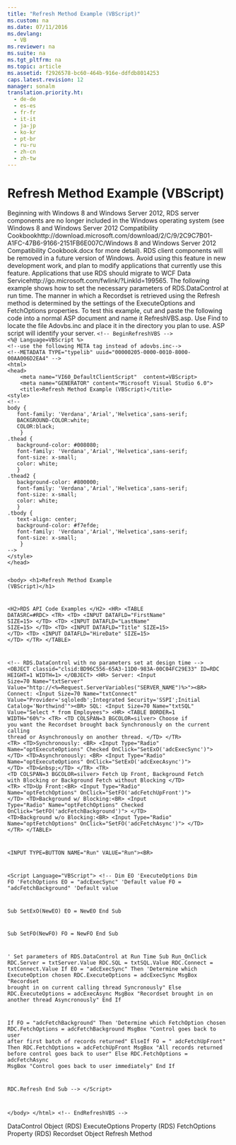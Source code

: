 ```yaml
---
title: "Refresh Method Example (VBScript)"
ms.custom: na
ms.date: 07/11/2016
ms.devlang: 
  - VB
ms.reviewer: na
ms.suite: na
ms.tgt_pltfrm: na
ms.topic: article
ms.assetid: f2926578-bc60-464b-916e-ddfdb8014253
caps.latest.revision: 12
manager: sonalm
translation.priority.ht: 
  - de-de
  - es-es
  - fr-fr
  - it-it
  - ja-jp
  - ko-kr
  - pt-br
  - ru-ru
  - zh-cn
  - zh-tw
---
```

# Refresh Method Example (VBScript)
<?xml version="1.0" encoding="utf-8"?>
<developerReferenceWithoutSyntaxDocument xmlns="http://ddue.schemas.microsoft.com/authoring/2003/5" xmlns:xlink="http://www.w3.org/1999/xlink" xmlns:xsi="http://www.w3.org/2001/XMLSchema-instance" xsi:schemaLocation="http://ddue.schemas.microsoft.com/authoring/2003/5 http://dduestorage.blob.core.windows.net/ddueschema/developer.xsd">
  <introduction>
    <alert class="important">
      <para>Beginning with Windows 8 and Windows Server 2012, RDS server components are no longer included in the Windows operating system (see Windows 8 and <externalLink><linkText>Windows Server 2012 Compatibility Cookbook</linkText><linkUri>http://download.microsoft.com/download/2/C/9/2C9C7B01-A1FC-47B6-9166-2151FB6E007C/Windows 8 and Windows Server 2012 Compatibility Cookbook.docx</linkUri></externalLink> for more detail). RDS client components will be removed in a future version of Windows. Avoid using this feature in new development work, and plan to modify applications that currently use this feature. Applications that use RDS should migrate to <externalLink><linkText>WCF Data Service</linkText><linkUri>http://go.microsoft.com/fwlink/?LinkId=199565</linkUri></externalLink>.</para>
    </alert>
    <para>The following example shows how to set the necessary parameters of <legacyLink xlink:href="d85ea4fc-451c-436e-97b8-58f92b149dd0">RDS.DataControl</legacyLink> at run time. The manner in which a <legacyLink xlink:href="ede1415f-c3df-4cc5-a05b-2576b2b84b60">Recordset</legacyLink> is retrieved using the <legacyLink xlink:href="089b7ca7-684f-4259-8032-5bd1ecc54426">Refresh</legacyLink> method is determined by the settings of the <legacyLink xlink:href="62a4fd88-afc3-4f1f-b978-40710a30c4e9">ExecuteOptions</legacyLink> and <legacyLink xlink:href="7b2e254a-9354-4541-bc98-bb185276388f">FetchOptions</legacyLink> properties. To test this example, cut and paste the following code into a normal ASP document and name it <legacyBold>RefreshVBS.asp</legacyBold>. Use <legacyBold>Find</legacyBold> to locate the file Adovbs.inc and place it in the directory you plan to use. ASP script will identify your server.</para>
    <code>&lt;!-- BeginRefreshVBS --&gt;
&lt;%@ Language=VBScript %&gt;
&lt;!--use the following META tag instead of adovbs.inc--&gt;
&lt;!--METADATA TYPE="typelib" uuid="00000205-0000-0010-8000-00AA006D2EA4" --&gt;
&lt;html&gt;
&lt;head&gt;
    &lt;meta name="VI60_DefaultClientScript"  content=VBScript&gt;
    &lt;meta name="GENERATOR" content="Microsoft Visual Studio 6.0"&gt;
    &lt;title&gt;Refresh Method Example (VBScript)&lt;/title&gt;
&lt;style&gt;
&lt;!--
body {
   font-family: 'Verdana','Arial','Helvetica',sans-serif;
   BACKGROUND-COLOR:white;
   COLOR:black;
    }
.thead {
   background-color: #008080; 
   font-family: 'Verdana','Arial','Helvetica',sans-serif; 
   font-size: x-small;
   color: white;
   }
.thead2 {
   background-color: #800000; 
   font-family: 'Verdana','Arial','Helvetica',sans-serif; 
   font-size: x-small;
   color: white;
   }
.tbody { 
   text-align: center;
   background-color: #f7efde;
   font-family: 'Verdana','Arial','Helvetica',sans-serif; 
   font-size: x-small;
    }
--&gt;
&lt;/style&gt;
&lt;/head&gt;

&lt;body&gt;
&lt;h1&gt;Refresh Method Example (VBScript)&lt;/h1&gt;

&lt;H2&gt;RDS API Code Examples &lt;/H2&gt;
&lt;HR&gt;
&lt;TABLE DATASRC=#RDC&gt;
   &lt;TR&gt;
      &lt;TD&gt; &lt;INPUT DATAFLD="FirstName" SIZE=15&gt; &lt;/TD&gt;
      &lt;TD&gt; &lt;INPUT DATAFLD="LastName" SIZE=15&gt; &lt;/TD&gt;
      &lt;TD&gt; &lt;INPUT DATAFLD="Title" SIZE=15&gt; &lt;/TD&gt;
      &lt;TD&gt; &lt;INPUT DATAFLD="HireDate" SIZE=15&gt; &lt;/TD&gt;
   &lt;/TR&gt;
&lt;/TABLE&gt;

&lt;!-- RDS.DataControl with no parameters set at design time --&gt;
&lt;OBJECT classid="clsid:BD96C556-65A3-11D0-983A-00C04FC29E33"
   ID=RDC HEIGHT=1 WIDTH=1&gt;
&lt;/OBJECT&gt;
&lt;HR&gt;
Server: &lt;Input Size=70 Name="txtServer" Value="http://&lt;%=Request.ServerVariables("SERVER_NAME")%&gt;"&gt;&lt;BR&gt;
Connect: &lt;Input Size=70 Name="txtConnect" Value="Provider='sqloledb';Integrated Security='SSPI';Initial Catalog='Northwind'"&gt;&lt;BR&gt;
SQL: &lt;Input Size=70 Name="txtSQL" Value="Select * from Employees"&gt;
&lt;HR&gt;
&lt;TABLE BORDER=1 WIDTH="60%"&gt;
&lt;TR&gt;
   &lt;TD COLSPAN=3 BGCOLOR=silver&gt;
   Choose if you want the Recordset brought back Synchronously on the 
   current calling thread or Asynchronously on another thread. 
   &lt;/TD&gt;
&lt;/TR&gt;
&lt;TR&gt;
   &lt;TD&gt;Synchronously: &lt;BR&gt;
      &lt;Input Type="Radio" Name="optExecuteOptions" Checked OnClick="SetExO('adcExecSync')"&gt;
   &lt;/TD&gt;
   &lt;TD&gt;Asynchronously: &lt;BR&gt;
      &lt;Input Type="Radio" Name="optExecuteOptions"  OnClick="SetExO('adcExecAsync')"&gt;
   &lt;/TD&gt;
   &lt;TD&gt;&amp;nbsp;&lt;/TD&gt;
&lt;/TR&gt;
&lt;TR&gt;
   &lt;TD COLSPAN=3 BGCOLOR=silver&gt;
   Fetch Up Front, Background Fetch with Blocking or Background Fetch 
   without Blocking 
   &lt;/TD&gt;
&lt;TR&gt;
   &lt;TD&gt;Up Front:&lt;BR&gt;
       &lt;Input Type="Radio" Name="optFetchOptions"  OnClick="SetFO('adcFetchUpFront')"&gt;
   &lt;/TD&gt;
   &lt;TD&gt;Background w/ Blocking:&lt;BR&gt;
       &lt;Input Type="Radio" Name="optFetchOptions" Checked OnClick="SetFO('adcFetchBackground')"&gt;
   &lt;/TD&gt;
   &lt;TD&gt;Background w/o Blocking:&lt;BR&gt;
      &lt;Input Type="Radio" Name="optFetchOptions"  OnClick="SetFO('adcFetchAsync')"&gt;
   &lt;/TD&gt;
&lt;/TR&gt;
&lt;/TABLE&gt;

&lt;INPUT TYPE=BUTTON NAME="Run" VALUE="Run"&gt;&lt;BR&gt;

&lt;Script Language="VBScript"&gt;
&lt;!--
Dim EO         'ExecuteOptions
Dim FO         'FetchOptions
EO = "adcExecSync"   'Default value
FO = "adcFetchBackground"   'Default value

Sub SetExO(NewEO)
   EO = NewEO
End Sub

Sub SetFO(NewFO)
   FO = NewFO
End Sub

' Set parameters of RDS.DataControl at Run Time
Sub Run_OnClick
   RDC.Server = txtServer.Value
   RDC.SQL = txtSQL.Value
   RDC.Connect = txtConnect.Value
   If EO = "adcExecSync" Then   'Determine which ExecuteOption chosen
      RDC.ExecuteOptions = adcExecSync
      MsgBox "Recordset brought in on current calling thread Syncronously"
   Else
      RDC.ExecuteOptions = adcExecAsync
      MsgBox "Recordset brought in on another thread Asyncronously"
   End If

   If FO = "adcFetchBackground" Then      'Determine                 which FetchOption chosen
      RDC.FetchOptions = adcFetchBackground
      MsgBox "Control goes back to user after first batch of records returned"
   ElseIf FO = " adcFetchUpFront" Then
      RDC.FetchOptions = adcFetchUpFront
      MsgBox "All records returned before control goes back to user"
   Else
      RDC.FetchOptions = adcFetchAsync
      MsgBox "Control goes back to user immediately"
   End If

   RDC.Refresh
End Sub
--&gt;
&lt;/Script&gt;

&lt;/body&gt;
&lt;/html&gt;
&lt;!-- EndRefreshVBS --&gt;</code>
  </introduction>
  <relatedTopics>
<link xlink:href="d85ea4fc-451c-436e-97b8-58f92b149dd0">DataControl Object (RDS)</link>
<link xlink:href="62a4fd88-afc3-4f1f-b978-40710a30c4e9">ExecuteOptions Property (RDS)</link>
<link xlink:href="7b2e254a-9354-4541-bc98-bb185276388f">FetchOptions Property (RDS)</link>
<link xlink:href="ede1415f-c3df-4cc5-a05b-2576b2b84b60">Recordset Object</link>
<link xlink:href="089b7ca7-684f-4259-8032-5bd1ecc54426">Refresh Method</link>
</relatedTopics>
</developerReferenceWithoutSyntaxDocument>